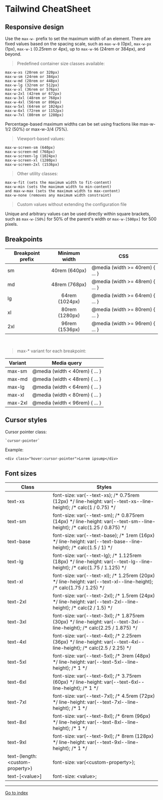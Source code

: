 # Tailwind CheatSheet

## Responsive design

Use the `max-w-` prefix to set the maximum width of an element.
There are fixed values based on the spacing scale, such as `max-w-0` (0px),
`max-w-px` (1px), `max-w-1` (0.25rem or 4px), up to `max-w-96` (24rem or 384px),
and beyond.

> Predefined container size classes available:

    max-w-xs (20rem or 320px)
    max-w-sm (24rem or 384px)
    max-w-md (28rem or 448px)
    max-w-lg (32rem or 512px)
    max-w-xl (36rem or 576px)
    max-w-2xl (42rem or 672px)
    max-w-3xl (48rem or 768px)
    max-w-4xl (56rem or 896px)
    max-w-5xl (64rem or 1024px)
    max-w-6xl (72rem or 1152px)
    max-w-7xl (80rem or 1280px)

Percentage-based maximum widths can be set using fractions like max-w-1/2 (50%) or max-w-3/4 (75%).

> Viewport-based values:

    max-w-screen-sm (640px)
    max-w-screen-md (768px)
    max-w-screen-lg (1024px)
    max-w-screen-xl (1280px)
    max-w-screen-2xl (1536px)

> Other utility classes:

    max-w-fit (sets the maximum width to fit-content)
    max-w-min (sets the maximum width to min-content)
    and max-w-max (sets the maximum width to max-content)
    max-w-none (removes any maximum width constraint)

> Custom values without extending the configuration file

Unique and arbitrary values can be used directly within square brackets,
such as `max-w-[50%]` for 50% of the parent's width or `max-w-[500px]` for 500 pixels.

## Breakpoints

| Breakpoint prefix | Minimum width  | CSS             |
| ----------------- | :------------: |  -------------- |
| sm                | 40rem (640px)  | @media (width >= 40rem) { ... } |
| md                | 48rem (768px)  | @media (width >= 48rem) { ... } |
| lg                | 64rem (1024px) | @media (width >= 64rem) { ... } |
| xl                | 80rem (1280px) | @media (width >= 80rem) { ... } |
| 2xl               | 96rem (1536px) | @media (width >= 96rem) { ... } |

<br>

> max-* variant for each breakpoint:

| Variant           | Media query    |
| ----------------- | :------------: |
| max-sm            | @media (width < 40rem) { ... } |
| max-md            | @media (width < 48rem) { ... } |
| max-lg            | @media (width < 64rem) { ... } |
| max-xl            | @media (width < 80rem) { ... } |
| max-2xl           | @media (width < 96rem) { ... } |

## Cursor styles

Cursor pointer class:

    `cursor-pointer`

Example:

    <div class="hover:cursor-pointer">Lorem ipsump</div>

## Font sizes

| Class        | Styles                                           |
| ------------ | ------------------------------------------------ |
| text-xs      | font-size: var(--text-xs); /* 0.75rem (12px) \*/  line-height: var(--text-xs--line-height); /* calc(1 / 0.75) \*/ |
| text-sm      | font-size: var(--text-sm); /* 0.875rem (14px) \*/ line-height: var(--text-sm--line-height); /* calc(1.25 / 0.875) \*/ |
| text-base    | font-size: var(--text-base); /* 1rem (16px) \*/   line-height: var(--text-base--line-height); /* calc(1.5 / 1) \*/ |
| text-lg      | font-size: var(--text-lg); /* 1.125rem (18px) \*/ line-height: var(--text-lg--line-height); /* calc(1.75 / 1.125) \*/ |
| text-xl      | font-size: var(--text-xl); /* 1.25rem (20px) \*/  line-height: var(--text-xl--line-height); /* calc(1.75 / 1.25) \*/ |
| text-2xl     | font-size: var(--text-2xl); /* 1.5rem (24px) \*/  line-height: var(--text-2xl--line-height); /* calc(2 / 1.5) \*/ |
| text-3xl     | font-size: var(--text-3xl); /* 1.875rem (30px) \*/ line-height: var(--text-3xl--line-height); /* calc(2.25 / 1.875) \*/ |
| text-4xl     | font-size: var(--text-4xl); /* 2.25rem (36px) \*/ line-height: var(--text-4xl--line-height); /* calc(2.5 / 2.25) \*/ |
| text-5xl     | font-size: var(--text-5xl); /* 3rem (48px) \*/ line-height: var(--text-5xl--line-height); /* 1 \*/ |
| text-6xl     | font-size: var(--text-6xl); /* 3.75rem (60px) \*/ line-height: var(--text-6xl--line-height); /* 1 \*/ |
| text-7xl     | font-size: var(--text-7xl); /* 4.5rem (72px) \*/ line-height: var(--text-7xl--line-height); /* 1 \*/ |
| text-8xl     | font-size: var(--text-8xl); /* 6rem (96px) \*/ line-height: var(--text-8xl--line-height); /* 1 \*/ |
| text-9xl     | font-size: var(--text-9xl); /* 8rem (128px) \*/ line-height: var(--text-9xl--line-height); /* 1 \*/ |
| text-(length:\<custom-property\>) | font-size: var(\<custom-property\>); |
| text-[\<value\>] | font-size: \<value\>; |

***

[Go to index](../../README.md)
